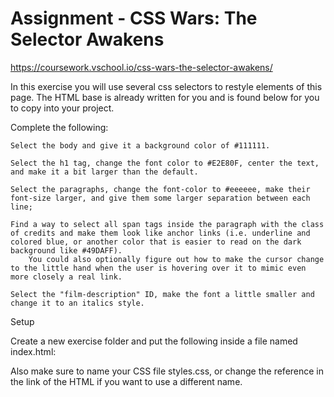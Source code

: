 # Assignment - CSS Wars: The Selector Awakens
https://coursework.vschool.io/css-wars-the-selector-awakens/

In this exercise you will use several css selectors to restyle elements of this page. The HTML base is already written for you and is found below for you to copy into your project.

Complete the following:

    Select the body and give it a background color of #111111.

    Select the h1 tag, change the font color to #E2E80F, center the text, and make it a bit larger than the default.

    Select the paragraphs, change the font-color to #eeeeee, make their font-size larger, and give them some larger separation between each line;

    Find a way to select all span tags inside the paragraph with the class of credits and make them look like anchor links (i.e. underline and colored blue, or another color that is easier to read on the dark background like #49DAFF).
        You could also optionally figure out how to make the cursor change to the little hand when the user is hovering over it to mimic even more closely a real link.

    Select the "film-description" ID, make the font a little smaller and change it to an italics style.

Setup

Create a new exercise folder and put the following inside a file named index.html:

Also make sure to name your CSS file styles.css, or change the reference in the link of the HTML if you want to use a different name.
